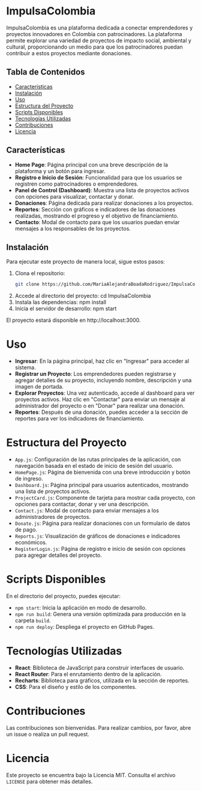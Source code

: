 # ImpulsaColombia

ImpulsaColombia es una plataforma dedicada a conectar emprendedores y proyectos innovadores en Colombia con patrocinadores. La plataforma permite explorar una variedad de proyectos de impacto social, ambiental y cultural, proporcionando un medio para que los patrocinadores puedan contribuir a estos proyectos mediante donaciones.

## Tabla de Contenidos
- [Características](#características)
- [Instalación](#instalación)
- [Uso](#uso)
- [Estructura del Proyecto](#estructura-del-proyecto)
- [Scripts Disponibles](#scripts-disponibles)
- [Tecnologías Utilizadas](#tecnologías-utilizadas)
- [Contribuciones](#contribuciones)
- [Licencia](#licencia)

## Características

- **Home Page**: Página principal con una breve descripción de la plataforma y un botón para ingresar.
- **Registro e Inicio de Sesión**: Funcionalidad para que los usuarios se registren como patrocinadores o emprendedores.
- **Panel de Control (Dashboard)**: Muestra una lista de proyectos activos con opciones para visualizar, contactar y donar.
- **Donaciones**: Página dedicada para realizar donaciones a los proyectos.
- **Reportes**: Sección con gráficos e indicadores de las donaciones realizadas, mostrando el progreso y el objetivo de financiamiento.
- **Contacto**: Modal de contacto para que los usuarios puedan enviar mensajes a los responsables de los proyectos.
  
## Instalación

Para ejecutar este proyecto de manera local, sigue estos pasos:

1. Clona el repositorio:
   ```bash
   git clone https://github.com/MariaAlejandraBoadaRodriguez/ImpulsaColombia.git
2. Accede al directorio del proyecto:
   cd ImpulsaColombia
3. Instala las dependencias:
   npm install
4. Inicia el servidor de desarrollo:
   npm start
   
El proyecto estará disponible en http://localhost:3000.

# Uso

- **Ingresar**: En la página principal, haz clic en "Ingresar" para acceder al sistema.
- **Registrar un Proyecto**: Los emprendedores pueden registrarse y agregar detalles de su proyecto, incluyendo nombre, descripción y una imagen de portada.
- **Explorar Proyectos**: Una vez autenticado, accede al dashboard para ver proyectos activos. Haz clic en "Contactar" para enviar un mensaje al administrador del proyecto o en "Donar" para realizar una donación.
- **Reportes**: Después de una donación, puedes acceder a la sección de reportes para ver los indicadores de financiamiento.

# Estructura del Proyecto

- `App.js`: Configuración de las rutas principales de la aplicación, con navegación basada en el estado de inicio de sesión del usuario.
- `HomePage.js`: Página de bienvenida con una breve introducción y botón de ingreso.
- `Dashboard.js`: Página principal para usuarios autenticados, mostrando una lista de proyectos activos.
- `ProjectCard.js`: Componente de tarjeta para mostrar cada proyecto, con opciones para contactar, donar y ver una descripción.
- `Contact.js`: Modal de contacto para enviar mensajes a los administradores de proyectos.
- `Donate.js`: Página para realizar donaciones con un formulario de datos de pago.
- `Reports.js`: Visualización de gráficos de donaciones e indicadores económicos.
- `RegisterLogin.js`: Página de registro e inicio de sesión con opciones para agregar detalles del proyecto.

# Scripts Disponibles

En el directorio del proyecto, puedes ejecutar:

- `npm start`: Inicia la aplicación en modo de desarrollo.
- `npm run build`: Genera una versión optimizada para producción en la carpeta `build`.
- `npm run deploy`: Despliega el proyecto en GitHub Pages.

# Tecnologías Utilizadas

- **React**: Biblioteca de JavaScript para construir interfaces de usuario.
- **React Router**: Para el enrutamiento dentro de la aplicación.
- **Recharts**: Biblioteca para gráficos, utilizada en la sección de reportes.
- **CSS**: Para el diseño y estilo de los componentes.

# Contribuciones

Las contribuciones son bienvenidas. Para realizar cambios, por favor, abre un issue o realiza un pull request.

# Licencia

Este proyecto se encuentra bajo la Licencia MIT. Consulta el archivo `LICENSE` para obtener más detalles.

